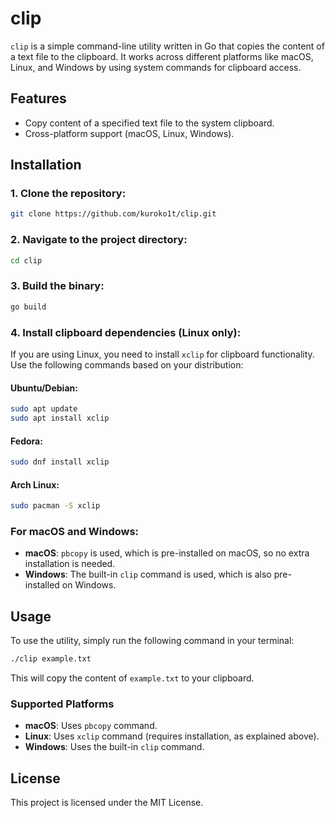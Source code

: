 # clip

`clip` is a simple command-line utility written in Go that copies the content of a text file to the clipboard. It works across different platforms like macOS, Linux, and Windows by using system commands for clipboard access.

## Features

- Copy content of a specified text file to the system clipboard.
- Cross-platform support (macOS, Linux, Windows).

## Installation

### 1. Clone the repository:
```bash
git clone https://github.com/kuroko1t/clip.git
```

### 2. Navigate to the project directory:
```bash
cd clip
```

### 3. Build the binary:
```bash
go build
```

### 4. Install clipboard dependencies (Linux only):
If you are using Linux, you need to install `xclip` for clipboard functionality. Use the following commands based on your distribution:

#### Ubuntu/Debian:
```bash
sudo apt update
sudo apt install xclip
```

#### Fedora:
```bash
sudo dnf install xclip
```

#### Arch Linux:
```bash
sudo pacman -S xclip
```

### For macOS and Windows:
- **macOS**: `pbcopy` is used, which is pre-installed on macOS, so no extra installation is needed.
- **Windows**: The built-in `clip` command is used, which is also pre-installed on Windows.

## Usage

To use the utility, simply run the following command in your terminal:

```bash
./clip example.txt
```

This will copy the content of `example.txt` to your clipboard.

### Supported Platforms

- **macOS**: Uses `pbcopy` command.
- **Linux**: Uses `xclip` command (requires installation, as explained above).
- **Windows**: Uses the built-in `clip` command.

## License

This project is licensed under the MIT License.
